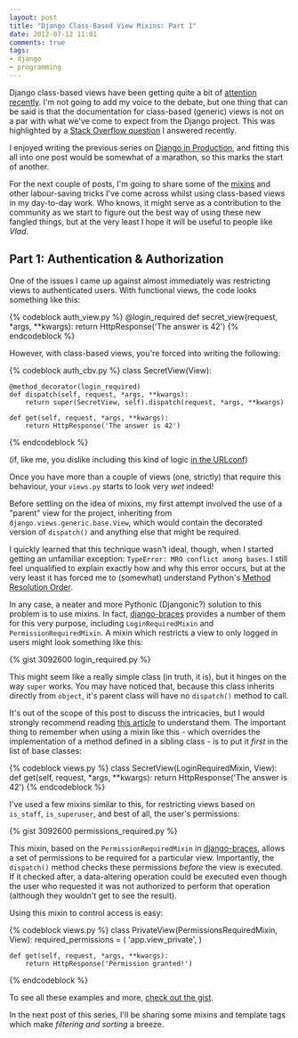 ```yaml
---
layout: post
title: "Django Class-Based View Mixins: Part 1"
date: 2012-07-12 11:01
comments: true
tags:
- django
- programming
---
```


Django class-based views have been getting quite a bit of
[attention][cbv-mistake] [recently][cbv-not-mistake].
I'm not going to add my voice to the debate, but one thing that can be said is
that the documentation for class-based (generic) views is not on a par with
what we've come to expect from the Django project. This was highlighted by
a [Stack Overflow question][so-q] I answered recently.

I enjoyed writing the previous series on [Django in Production][dip], and
fitting this all into one post would be somewhat of a marathon, so this marks
the start of another.

For the next couple of posts, I'm going to share some of the
[mixins][wiki-mixins] and other labour-saving tricks I've come across whilst
using class-based views in my day-to-day work. Who knows, it might serve as
a contribution to the community as we start to figure out the best way of using
these new fangled things, but at the very least I hope it will be useful to
people like *Vlad*.

Part 1: Authentication & Authorization
--------------------------------------

One of the issues I came up against almost immediately was restricting views to
authenticated users. With functional views, the code looks something like this:

{% codeblock auth_view.py %}
@login_required
def secret_view(request, *args, **kwargs):
    return HttpResponse('The answer is 42')
{% endcodeblock %}

However, with class-based views, you're forced into writing the following:

{% codeblock auth_cbv.py %}
class SecretView(View):

    @method_decorator(login_required)
    def dispatch(self, request, *args, **kwargs):
        return super(SecretView, self).dispatch(request, *args, **kwargs)

    def get(self, request, *args, **kwargs):
        return HttpResponse('The answer is 42')
{% endcodeblock %}

(if, like me, you dislike including this kind of logic
[in the URLconf][decorate-urlconf])

Once you have more than a couple of views (one, strictly) that require this
behaviour, your ``views.py`` starts to look very *wet* indeed!

Before settling on the idea of mixins, my first attempt involved the use of
a "parent" view for the project, inheriting from
``django.views.generic.base.View``, which would contain the decorated version
of ``dispatch()`` and anything else that might be required.

I quickly learned that this technique wasn't ideal, though, when I started
getting an unfamiliar exception: ``TypeError: MRO conflict among bases``.
I still feel unqualified to explain exactly how and why this error occurs, but
at the very least it has forced me to (somewhat) understand Python's
[Method Resolution Order][mro-docs].

In any case, a neater and more Pythonic (Djangonic?) solution to this problem
is to use mixins. In fact, [django-braces][django-braces] provides a number of
them for this very purpose, including ``LoginRequiredMixin`` and
``PermissionRequiredMixin``. A mixin which restricts a view to only logged in
users might look something like this:

{% gist 3092600 login_required.py %}

This might seem like a really simple class (in truth, it is), but it hinges on
the way ``super`` works. You may have noticed that, because this class inherits
directly from ``object``, it's parent class will have no ``dispatch()`` method
to call.

It's out of the scope of this post to discuss the intricacies, but I would
strongly recommend reading [this article][super-harmful] to understand them.
The important thing to remember when using a mixin like this - which overrides
the implementation of a method defined in a sibling class - is to put it
*first* in the list of base classes:

{% codeblock views.py %}
class SecretView(LoginRequiredMixin, View):
    def get(self, request, *args, **kwargs):
        return HttpResponse('The answer is 42')
{% endcodeblock %}

I've used a few mixins similar to this, for restricting views based on
``is_staff``, ``is_superuser``, and best of all, the user's permissions:

{% gist 3092600 permissions_required.py %}

This mixin, based on the ``PermissionRequiredMixin`` in
[django-braces][django-braces], allows a set of permissions to be required for
a particular view. Importantly, the ``dispatch()`` method checks these
permissions *before* the view is executed.  If it checked after,
a data-altering operation could be executed even though the user who requested
it was not authorized to perform that operation (although they wouldn't get to
see the result).

Using this mixin to control access is easy:

{% codeblock views.py %}
class PrivateView(PermissionsRequiredMixin, View):
    required_permissions = (
        'app.view_private',
    )

    def get(self, request, *args, **kwargs):
        return HttpResponse('Permission granted!')
{% endcodeblock %}

To see all these examples and more, [check out the gist][gist].

In the next post of this series, I'll be sharing some mixins and template tags
which make *filtering and sorting* a breeze.

[cbv-mistake]: http://lukeplant.me.uk/blog/posts/djangos-cbvs-were-a-mistake/
[cbv-not-mistake]: http://www.boredomandlaziness.org/2012/05/djangos-cbvs-are-not-mistake-but.html
[so-q]: http://stackoverflow.com/questions/11171813/how-to-use-named-group-with-generic-view
[dip]: /blog/2011/11/12/django-in-production-part-1---the-stack/
[super-harmful]: https://fuhm.net/super-harmful/
[django-braces]: https://github.com/brack3t/django-braces
[wiki-mixins]: http://en.wikipedia.org/wiki/Mixin
[generic-views-docs]: https://docs.djangoproject.com/en/1.4/topics/class-based-views/
[decorate-urlconf]: https://docs.djangoproject.com/en/1.4/topics/class-based-views/#decorating-in-urlconf
[mro-docs]: http://www.python.org/getit/releases/2.3/mro/
[gist]: https://gist.github.com/3092600
